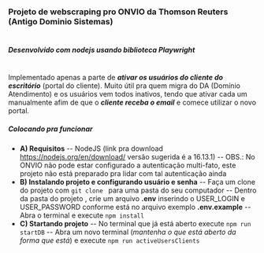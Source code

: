 ### Projeto de webscraping pro ONVIO da Thomson Reuters (Antigo Dominio Sistemas)
#

##### Desenvolvido com nodejs usando biblioteca Playwright
#

Implementado apenas a parte de ***ativar os usuários do cliente do escritório*** (portal do cliente). Muito útil pra quem migra do DA (Domínio Atendimento) e os usuários vem todos inativos, tendo que ativar cada um manualmente afim de que o ***cliente receba o email*** e comece utilizar o novo portal.

##### Colocando pra funcionar
- **A) Requisitos**
-- NodeJS (link pra download https://nodejs.org/en/download/ versão sugerida é a 16.13.1)
-- OBS.: No ONVIO não pode estar configurado a autenticação multi-fato, este projeto não está preparado pra lidar com tal autenticação ainda
- **B) Instalando projeto e configurando usuário e senha**
-- Faça um clone do projeto com `git clone ` para uma pasta do seu computador
-- Dentro da pasta do projeto , crie um arquivo **.env** inserindo o USER_LOGIN e USER_PASSWORD conforme está no arquivo exemplo **.env.example**
-- Abra o terminal e execute `npm install`
- **C) Startando projeto**
-- No terminal que já está aberto execute `npm run startDB`
-- Abra um novo terminal (*mantenha o que está aberto da forma que está*) e execute `npm run activeUsersClients`